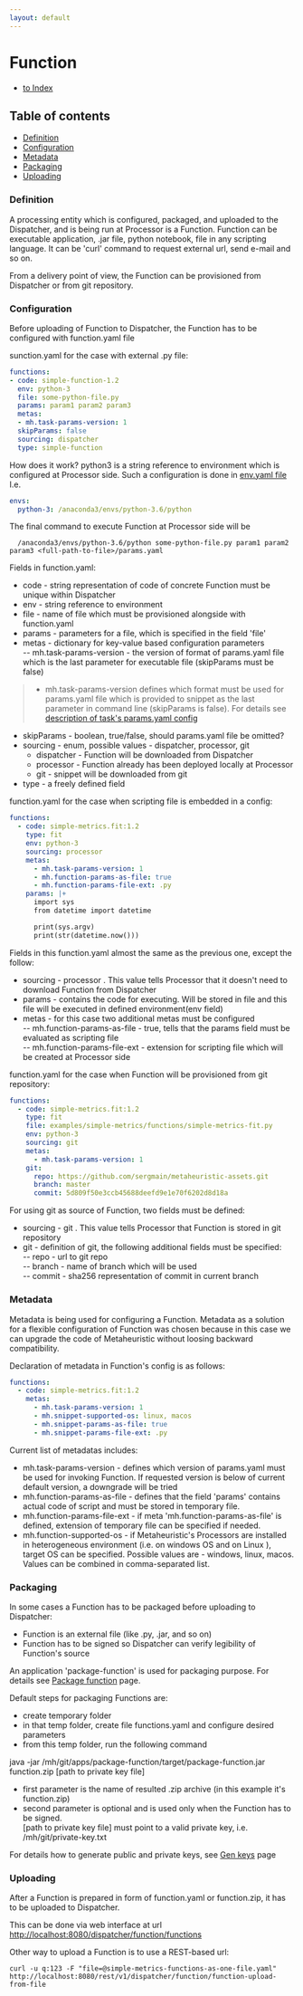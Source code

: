```yaml
---
layout: default
---
```


# Function

- [to Index](/index)

## Table of contents

- [Definition](#definition)
- [Configuration](#configuration)
- [Metadata](#metadata)
- [Packaging](#packaging)
- [Uploading](#uploading)


### Definition

A processing entity which is configured, packaged, and uploaded to the Dispatcher, and is being run at Processor is a Function.
Function can be executable application, .jar file, python notebook, 
file in any scripting language. It can be 'curl' command to request external url, send e-mail and so on.
  

From a delivery point of view, the Function can be provisioned from Dispatcher or from git repository.

### Configuration

Before uploading of Function to Dispatcher, the Function has to be configured with function.yaml file


sunction.yaml for the case with external .py file:
```yaml
functions:
- code: simple-function-1.2
  env: python-3
  file: some-python-file.py
  params: param1 param2 param3
  metas:
  - mh.task-params-version: 1
  skipParams: false
  sourcing: dispatcher
  type: simple-function
```

How does it work?
python3 is a string reference to environment which is configured at Processor side. Such a configuration is done in [env.yaml file](/p/description-of-env-yaml) 
I.e.
```yaml
envs:
  python-3: /anaconda3/envs/python-3.6/python
```

The final command to execute Function at Processor side will be 
```text
  /anaconda3/envs/python-3.6/python some-python-file.py param1 param2 param3 <full-path-to-file>/params.yaml
```

Fields in function.yaml:   
- code - string representation of code of concrete Function must be unique within Dispatcher   
- env - string reference to environment   
- file - name of file which must be provisioned alongside with function.yaml   
- params - parameters for a file, which is specified in the field 'file'   
- metas - dictionary for key-value based configuration parameters   
-- mh.task-params-version - the version of format of params.yaml file which 
 is the last parameter for executable file (skipParams must be false)   
 
> - mh.task-params-version defines which format must be used for params.yaml file which is provided to snippet 
 as the last parameter in command line (skipParams is false). For details see [description of task's params.yaml config](description-of-task-params-yaml.md)   
   
 
- skipParams - boolean, true/false, should params.yaml file be omitted?   
- sourcing - enum, possible values - dispatcher, processor, git
   -  dispatcher - Function will be downloaded from Dispatcher   
   - processor - Function already has been deployed locally at Processor   
   - git - snippet will be downloaded from git   
- type - a freely defined field   


function.yaml for the case when scripting file is embedded in a config:
```yaml
functions:
  - code: simple-metrics.fit:1.2
    type: fit
    env: python-3
    sourcing: processor
    metas:
      - mh.task-params-version: 1
      - mh.function-params-as-file: true
      - mh.function-params-file-ext: .py
    params: |+
      import sys
      from datetime import datetime

      print(sys.argv)
      print(str(datetime.now()))
```

Fields in this function.yaml almost the same as the previous one, except the follow:      
- sourcing - processor . This value tells Processor that it doesn't need to download Function from Dispatcher   
- params - contains the code for executing. Will be stored in file and 
 this file will be executed in defined environment(env field)    
- metas - for this case two additional metas must be configured   
-- mh.function-params-as-file - true, tells that the params field must be evaluated as scripting file   
-- mh.function-params-file-ext - extension for scripting file which will be created at Processor side   



function.yaml for the case when Function will be provisioned from git repository:
```yaml
functions:
  - code: simple-metrics.fit:1.2
    type: fit
    file: examples/simple-metrics/functions/simple-metrics-fit.py
    env: python-3
    sourcing: git
    metas:
      - mh.task-params-version: 1
    git:
      repo: https://github.com/sergmain/metaheuristic-assets.git
      branch: master
      commit: 5d809f50e3ccb45688deefd9e1e70f6202d8d18a
```
 
For using git as source of Function, two fields must be defined:            
- sourcing - git . This value tells Processor that Function is stored in git repository   
- git - definition of git, the following additional fields must be specified:     
-- repo - url to git repo   
-- branch - name of branch which will be used   
-- commit - sha256 representation of commit in current branch    


### Metadata
Metadata is being used for configuring a Function. 
Metadata as a solution for a flexible configuration of Function was chosen because in this case we can upgrade 
the code of Metaheuristic without loosing backward compatibility. 

Declaration of metadata in Function's config is as follows:
```yaml
functions:
  - code: simple-metrics.fit:1.2
    metas:
      - mh.task-params-version: 1
      - mh.snippet-supported-os: linux, macos
      - mh.snippet-params-as-file: true
      - mh.snippet-params-file-ext: .py
```

Current list of metadatas includes: 
- mh.task-params-version -  defines which version of params.yaml must be used for invoking Function. 
    If requested version is below of current default version, a downgrade will be tried
- mh.function-params-as-file - defines that the field 'params' contains actual code of script and 
    must be stored in temporary file. 
- mh.function-params-file-ext - if meta 'mh.function-params-as-file' is defined, extension of temporary file can be specified if needed.
- mh.function-supported-os - if Metaheuristic's Processors are installed in heterogeneous environment (i.e. on windows OS and on Linux ), target OS can be specified.
 Possible values are - windows, linux, macos. Values can be combined in comma-separated list. 
  

### Packaging

In some cases a Function has to be packaged before uploading to Dispatcher:   
- Function is an external file (like .py, .jar, and so on)    
- Function has to be signed so Dispatcher can verify legibility of Function's source 

An application 'package-function' is used for packaging purpose. For details see [Package function](package-function) page.

Default steps for packaging Functions are:   
- create temporary folder   
- in that temp folder, create file functions.yaml and configure desired parameters   
- from this temp folder, run the following command  

java -jar /mh/git/apps/package-function/target/package-function.jar function.zip \[path to private key file\]   

- first parameter is the name of resulted .zip archive (in this example it's function.zip)   
- second parameter is optional and is used only when the Function has to be signed.   
\[path to private key file\] must point to a valid private key, i.e. /mh/git/private-key.txt

For details how to generate public and private keys, see [Gen keys](gen-keys) page   


### Uploading
After a Function is prepared in form of function.yaml or function.zip, it has to be uploaded to Dispatcher.  

This can be done via web interface at url [http://localhost:8080/dispatcher/function/functions]()

Other way to upload a Function is to use a REST-based url:      
```text   
curl -u q:123 -F "file=@simple-metrics-functions-as-one-file.yaml"  http://localhost:8080/rest/v1/dispatcher/function/function-upload-from-file
```
